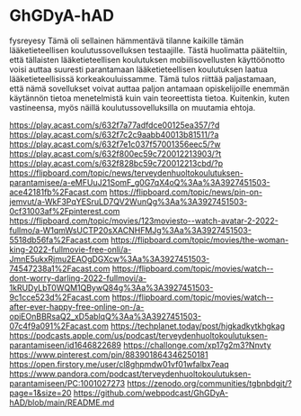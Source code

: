 # GhGDyA-hAD
fysreyesy
Tämä oli sellainen hämmentävä tilanne kaikille tämän lääketieteellisen koulutussovelluksen testaajille. Tästä huolimatta pääteltiin, että tällaisten lääketieteellisen koulutuksen mobiilisovellusten käyttöönotto voisi auttaa suuresti parantamaan lääketieteellisen koulutuksen laatua lääketieteellisissä korkeakouluissamme. Tämä tulos riittää paljastamaan, että nämä sovellukset voivat auttaa paljon antamaan opiskelijoille enemmän käytännön tietoa menetelmistä kuin vain teoreettista tietoa. Kuitenkin, kuten vastineensa, myös näillä koulutussovelluksilla on muutamia ehtoja.

https://play.acast.com/s/632f7a77adfdce00125ea357/?d
https://play.acast.com/s/632f7c2c9aabb40013b81511/?a
https://play.acast.com/s/632f7e1c037f57001356eec5/?w
https://play.acast.com/s/632f800ec59c720012213903/?t
https://play.acast.com/s/632f828bc59c720012213cbd/?p
https://flipboard.com/topic/news/terveydenhuoltokoulutuksen-parantamisee/a-eMFUuJ21SomF_g0G7qX4oQ%3Aa%3A3927451503-ace42181fb%2Facast.com
https://flipboard.com/topic/news/pin-on-jemvut/a-WkF3PqYESruLD7QV2WunQg%3Aa%3A3927451503-0cf31003af%2Fpinterest.com
https://flipboard.com/topic/movies/123moviesto--watch-avatar-2-2022-fullmo/a-W1qmWsUCTP20sXACNHFMJg%3Aa%3A3927451503-5518db56fa%2Facast.com
https://flipboard.com/topic/movies/the-woman-king-2022-fullmovie-free-onli/a-JmnE5ukxRjmu2EAOgDGXcw%3Aa%3A3927451503-74547238a1%2Facast.com
https://flipboard.com/topic/movies/watch--dont-worry-darling-2022-fullmovi/a-1kRUDyLbT0WQM1QBywQ84g%3Aa%3A3927451503-9c1cce523d%2Facast.com
https://flipboard.com/topic/movies/watch--after-ever-happy-free-online-on-/a-opiEOnBBRsaQ2_xD5ablqQ%3Aa%3A3927451503-07c4f9a091%2Facast.com
https://techplanet.today/post/hjgkadkytkhgkag
https://podcasts.apple.com/us/podcast/terveydenhuoltokoulutuksen-parantamiseen/id1646822689
https://challonge.com/xp17g2m3?Nnvty
https://www.pinterest.com/pin/883901864346250181
https://open.firstory.me/user/cl8ghpmdw01vf01wfalbx7eaq
https://www.pandora.com/podcast/terveydenhuoltokoulutuksen-parantamiseen/PC:1001027273
https://zenodo.org/communities/tgbnbdgjt/?page=1&size=20
https://github.com/webpodcast/GhGDyA-hAD/blob/main/README.md
